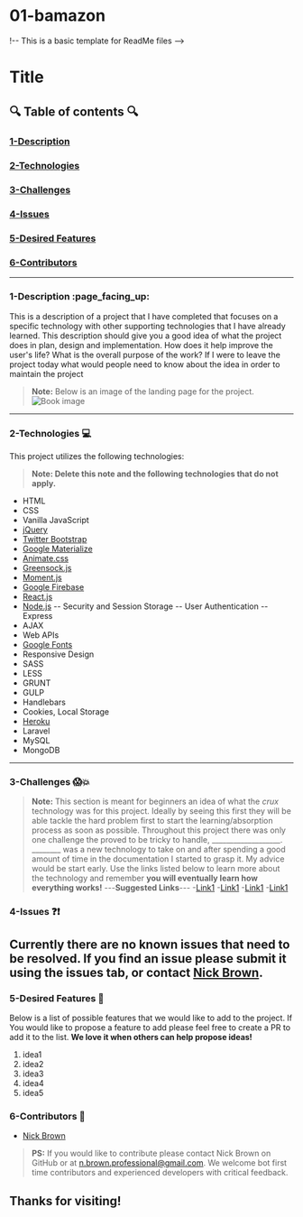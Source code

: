 # 01-bamazon

!-- This is a basic template for ReadMe files -->
# Title
  
## :mag: Table of contents :mag:
  
### [1-Description](https://github.com/nick-d-brown/RepoName#Description)
### [2-Technologies](https://github.com/nick-d-brown/RepoName#Technologies)
### [3-Challenges](https://github.com/nick-d-brown/RepoName#Challenges)
### [4-Issues](https://github.com/nick-d-brown/RepoName#Issues)
### [5-Desired Features](https://github.com/nick-d-brown/RepoName#Desired-Features)
### [6-Contributors](https://github.com/nick-d-brown/RepoName#Contributors)
 ---
### 1-Description :page\_facing\_up:
This is a description of a project that I have completed that focuses on a specific technology with other supporting technologies that I have already learned. This description should give you a good idea of what the project does in plan, design and implementation. How does it help improve the user's life? What is the overall purpose of the work? If I were to leave the project today what would people need to know about the idea in order to maintain the project
> **Note:** Below is an image of the landing page for the project.
![Book image](https://github.com/nick-d-brown/Basic-Portfolio-html_css/blob/master/images/2-sanddunes.jpg?raw=true)
---
### 2-Technologies  :computer:
  This project utilizes the following technologies:
  > **Note: Delete this note and the following technologies that do not apply.**
- HTML
- CSS
- Vanilla JavaScript
- [jQuery](https://jquery.com/)
- [Twitter Bootstrap](https://getbootstrap.com/)
- [Google Materialize](http://materializecss.com/)
- [Animate.css](https://daneden.github.io/animate.css/)
- [Greensock.js](https://greensock.com/)
- [Moment.js](https://momentjs.com/)
- [Google Firebase](https://firebase.google.com/)
- [React.js](https://reactjs.org/)
- [Node.js](https://nodejs.org/en/)
-- Security and Session Storage
-- User Authentication
-- Express
- AJAX
- Web APIs
- [Google Fonts](https://fonts.google.com/)
- Responsive Design
- SASS
- LESS
- GRUNT
- GULP
- Handlebars
- Cookies, Local Storage
- [Heroku](https://www.heroku.com/)
- Laravel
- MySQL
- MongoDB
---
### 3-Challenges :scream::boom:
> **Note:** This section is meant for beginners an idea of what the *crux* technology was for this project. Ideally by seeing this first they will be able tackle the hard problem first to start the learning/absorption process as soon as possible.
Throughout this project there was only one challenge the proved to be tricky to handle, ___________________. ________ was a new technology to take on and after spending a good amount of time in the documentation I started to grasp it. My advice would be start early. Use the links listed below to learn more about the technology and remember **you will eventually learn how everything works!**
---**Suggested Links**---
-[Link1]()
-[Link1]()
-[Link1]()
-[Link1]()
### 4-Issues :question::exclamation:
  Currently there are no known issues that need to be resolved. If you find an issue please submit it using the issues tab, or contact [Nick Brown](https://github.com/nick-d-brown/).
---
### 5-Desired Features :star2:
  Below is a list of possible features that we would like to add to the project. If You would like to propose a feature to add please feel free to create a PR to add it to the list. **We love it when others can help propose ideas!**
1.  idea1
2.  idea2
3.  idea3
4.  idea4
5.  idea5
### 6-Contributors :raised_hands:
- [Nick Brown](https://github.com/nick-d-brown/)
> **PS:** If you would like to contribute please contact Nick Brown on GitHub or at n.brown.professional@gmail.com. We welcome bot first time contributors and experienced developers with critical feedback. 
## Thanks for visiting!